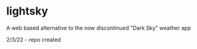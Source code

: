 # lightsky
A web based alternative to the now discontinued "Dark Sky" weather app


2/3/22 - repo created
